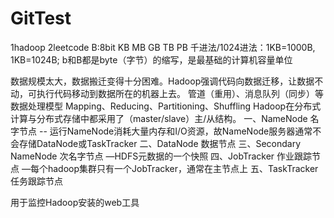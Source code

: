 # GitTest
1hadoop     2leetcode
B:8bit
KB
MB
GB
TB
PB
千进法/1024进法：1KB=1000B, 1KB=1024B; b和B都是byte（字节）的缩写，是最基础的计算机容量单位

数据规模太大，数据搬迁变得十分困难。Hadoop强调代码向数据迁移，让数据不动，可执行代码移动到数据所在的机器上去。
管道（重用）、消息队列（同步）等数据处理模型
Mapping、Reducing、Partitioning、Shuffling
Hadoop在分布式计算与分布式存储中都采用了（master/slave）主/从结构。
一、NameNode          名字节点
-- 运行NameNode消耗大量内存和I/O资源，故NameNode服务器通常不会存储DataNode或TaskTracker
二、DataNode            数据节点
三、Secondary NameNode  次名字节点
—HDFS元数据的一个快照
四、JobTracker            作业跟踪节点
—每个hadoop集群只有一个JobTracker，通常在主节点上
五、TaskTracker           任务跟踪节点

用于监控Hadoop安装的web工具












	

